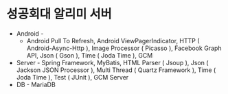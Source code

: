 # 성공회대 알리미 서버

+ Android - 
  + Android Pull To Refresh, Android ViewPagerIndicator, 
  HTTP ( Android-Async-Http ), Image Processor ( Picasso ), 
  Facebook Graph API, Json ( Gson ), Time ( Joda Time ), GCM 
+ Server - Spring Framework, MyBatis, HTML Parser ( Jsoup ), 
  Json ( Jackson JSON Processor ), Multi Thread ( Quartz Framework ), 
  Time ( Joda Time ), Test ( JUnit ), GCM Server 
+ DB - MariaDB
